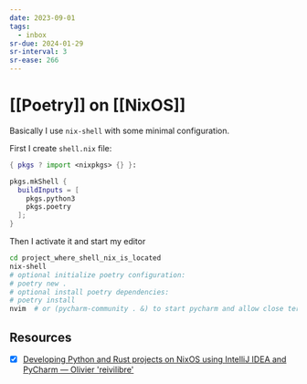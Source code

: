 ```yaml
---
date: 2023-09-01
tags:
  - inbox
sr-due: 2024-01-29
sr-interval: 3
sr-ease: 266
---
```


# [[Poetry]] on [[NixOS]]

Basically I use `nix-shell` with some minimal configuration.

First I create `shell.nix` file:

```nix
{ pkgs ? import <nixpkgs> {} }:

pkgs.mkShell {
  buildInputs = [
    pkgs.python3
    pkgs.poetry
  ];
}
```

Then I activate it and start my editor

```sh
cd project_where_shell_nix_is_located
nix-shell
# optional initialize poetry configuration:
# poetry new .
# optional install poetry dependencies:
# poetry install
nvim  # or (pycharm-community . &) to start pycharm and allow close terminal
```

## Resources

- [x] [Developing Python and Rust projects on NixOS using IntelliJ IDEA and PyCharm — Olivier 'reivilibre'](https://o.librepush.net/solutions/nix/developing-python-rust-projects-on-nixos/)
